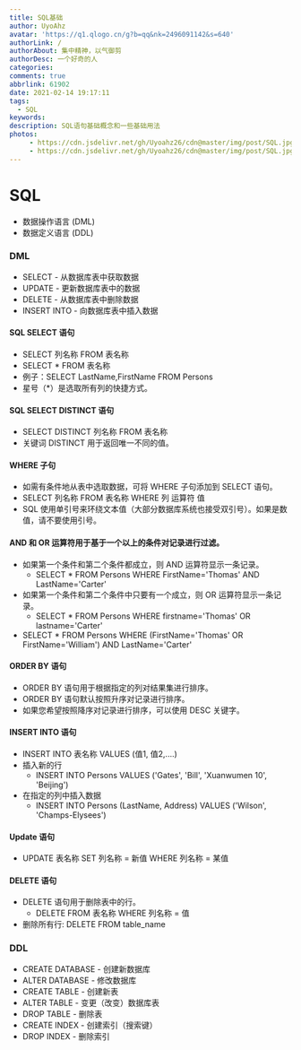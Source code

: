 ```yaml
---
title: SQL基础
author: UyoAhz
avatar: 'https://q1.qlogo.cn/g?b=qq&nk=2496091142&s=640'
authorLink: /
authorAbout: 集中精神，以气御剪
authorDesc: 一个好奇的人
categories: 
comments: true
abbrlink: 61902
date: 2021-02-14 19:17:11
tags:
  - SQL
keywords:
description: SQL语句基础概念和一些基础用法
photos: 
     - https://cdn.jsdelivr.net/gh/Uyoahz26/cdn@master/img/post/SQL.jpg
     - https://cdn.jsdelivr.net/gh/Uyoahz26/cdn@master/img/post/SQL.jpg
---
```


# SQL
- 数据操作语言 (DML)
- 数据定义语言 (DDL)

### DML
- SELECT - 从数据库表中获取数据
- UPDATE - 更新数据库表中的数据
- DELETE - 从数据库表中删除数据
- INSERT INTO - 向数据库表中插入数据

#### SQL SELECT 语句
- SELECT 列名称 FROM 表名称
- SELECT * FROM 表名称
- 例子：SELECT LastName,FirstName FROM Persons
- 星号（*）是选取所有列的快捷方式。

#### SQL SELECT DISTINCT 语句
- SELECT DISTINCT 列名称 FROM 表名称
- 关键词 DISTINCT 用于返回唯一不同的值。

#### WHERE 子句
- 如需有条件地从表中选取数据，可将 WHERE 子句添加到 SELECT 语句。
- SELECT 列名称 FROM 表名称 WHERE 列 运算符 值
- SQL 使用单引号来环绕文本值（大部分数据库系统也接受双引号）。如果是数值，请不要使用引号。

#### AND 和 OR 运算符用于基于一个以上的条件对记录进行过滤。
- 如果第一个条件和第二个条件都成立，则 AND 运算符显示一条记录。
  - SELECT * FROM Persons WHERE FirstName='Thomas' AND LastName='Carter'
- 如果第一个条件和第二个条件中只要有一个成立，则 OR 运算符显示一条记录。
  - SELECT * FROM Persons WHERE firstname='Thomas' OR lastname='Carter'
- SELECT * FROM Persons WHERE (FirstName='Thomas' OR FirstName='William')
AND LastName='Carter'

#### ORDER BY 语句
- ORDER BY 语句用于根据指定的列对结果集进行排序。
- ORDER BY 语句默认按照升序对记录进行排序。
- 如果您希望按照降序对记录进行排序，可以使用 DESC 关键字。

#### INSERT INTO 语句
- INSERT INTO 表名称 VALUES (值1, 值2,....)
- 插入新的行
  - INSERT INTO Persons VALUES ('Gates', 'Bill', 'Xuanwumen 10', 'Beijing')
- 在指定的列中插入数据
  - INSERT INTO Persons (LastName, Address) VALUES ('Wilson', 'Champs-Elysees')

#### Update 语句
- UPDATE 表名称 SET 列名称 = 新值 WHERE 列名称 = 某值

#### DELETE 语句
- DELETE 语句用于删除表中的行。
  - DELETE FROM 表名称 WHERE 列名称 = 值
- 删除所有行: DELETE FROM table_name

### DDL
- CREATE DATABASE - 创建新数据库
- ALTER DATABASE - 修改数据库
- CREATE TABLE - 创建新表
- ALTER TABLE - 变更（改变）数据库表
- DROP TABLE - 删除表
- CREATE INDEX - 创建索引（搜索键）
- DROP INDEX - 删除索引